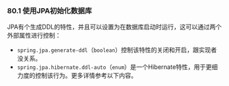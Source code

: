 ### 80.1 使用JPA初始化数据库

JPA有个生成DDL的特性，并且可以设置为在数据库启动时运行，这可以通过两个外部属性进行控制：

- `spring.jpa.generate-ddl`（`boolean`）控制该特性的关闭和开启，跟实现者没关系。
- `spring.jpa.hibernate.ddl-auto`（`enum`）是一个Hibernate特性，用于更细力度的控制该行为。更多详情参考以下内容。
